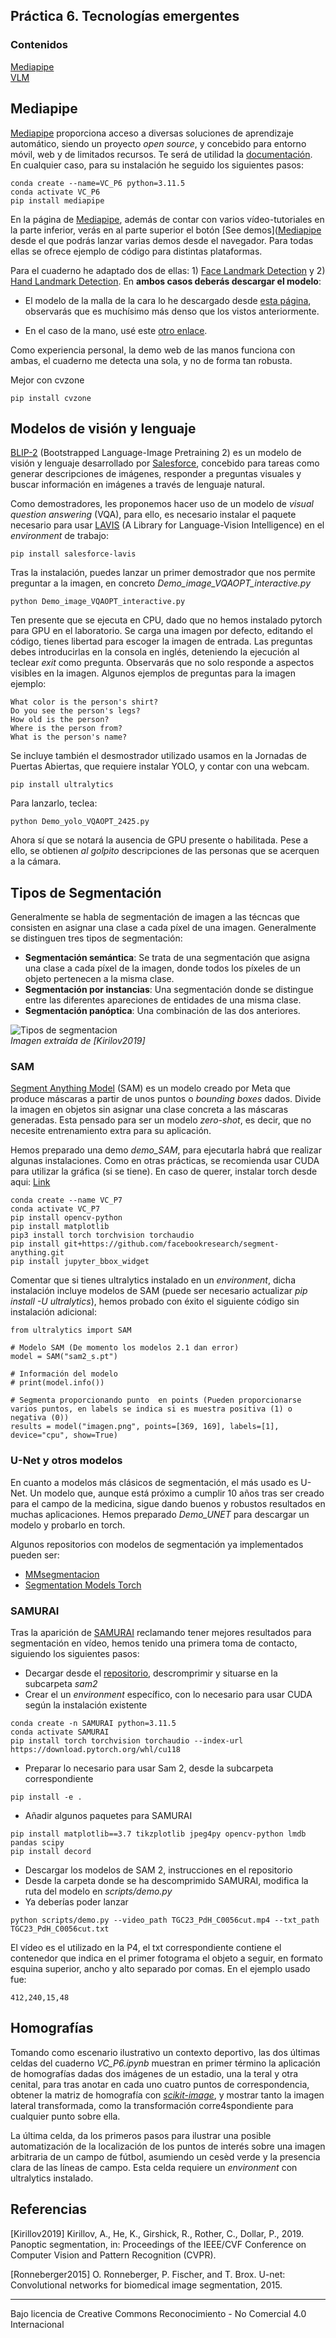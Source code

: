 ## Práctica 6. Tecnologías emergentes 

### Contenidos

[Mediapipe](#mediapipe)  
[VLM](#modelos-de-visión-y-lenguaje)  

<!--[360](#imagen-y-v-ideo-360)   -->

<!--Ver algunos ejemplos cvzone https://github.com/cvzone/cvzone https://www.computervision.zone
PyGame para pistas de sonido
PYO (https://pypi.org/project/pyo/) para sonidos, MUSIC21 para pasar a notas https://pypi.org/project/music21/
teachable machines -->

## Mediapipe

[Mediapipe](https://pypi.org/project/mediapipe/) proporciona acceso a diversas soluciones de aprendizaje automático, siendo un proyecto *open source*, y concebido para entorno móvil, web y de limitados recursos.
Te será de utilidad la [documentación](ttps://ai.google.dev/edge/mediapipe/solutions/guide). En cualquier caso, para su instalación he seguido los siguientes pasos:

```
conda create --name=VC_P6 python=3.11.5
conda activate VC_P6
pip install mediapipe
```

En la página de [Mediapipe](https://developers.google.com/mediapipe), además de contar con varios vídeo-tutoriales en la parte inferior, verás en al parte superior el botón [See demos]([Mediapipe](https://mediapipe-studio.webapps.google.com/home) desde el que podrás lanzar varias demos desde el navegador. Para todas ellas se ofrece ejemplo de código para distintas plataformas. 

Para el cuaderno he adaptado dos de ellas: 1) [Face Landmark Detection](https://mediapipe-studio.webapps.google.com/studio/demo/face_landmarker) y 2) [Hand Landmark Detection](https://mediapipe-studio.webapps.google.com/studio/demo/hand_landmarker). En **ambos casos deberás descargar el modelo**:

- El modelo de la malla de la cara lo he descargado desde [esta página](https://developers.google.com/mediapipe/solutions/vision/face_landmarker/index#models), observarás que es muchísimo más denso que los vistos anteriormente. 

- En el caso de la mano, usé este [otro enlace](https://developers.google.com/mediapipe/solutions/vision/hand_landmarker).


Como experiencia personal, la demo web de las manos funciona con ambas, el cuaderno me detecta una sola, y no de forma tan robusta.


Mejor con cvzone

```
pip install cvzone
```

## Modelos de visión y lenguaje

[BLIP-2](https://github.com/salesforce/LAVIS/tree/main/projects/blip2) (Bootstrapped Language-Image Pretraining 2) es un modelo de visión y lenguaje desarrollado por [Salesforce](https://github.com/salesforce), concebido para tareas como generar descripciones de imágenes, responder a preguntas visuales y buscar información en imágenes a través de lenguaje natural.

Como demostradores, les proponemos hacer uso de un modelo de *visual question answering* (VQA), para ello, es necesario instalar
el paquete necesario para usar [LAVIS](https://github.com/salesforce/LAVIS) (A Library for Language-Vision Intelligence) en el *environment* de trabajo:

```
pip install salesforce-lavis
```

Tras la instalación, puedes lanzar un primer demostrador que nos permite preguntar a la imagen, en concreto  *Demo_image_VQAOPT_interactive.py*

```
python Demo_image_VQAOPT_interactive.py
```

Ten presente que se ejecuta en CPU, dado que no hemos instalado pytorch para GPU en el laboratorio. Se carga una imagen por defecto, 
editando el código, tienes libertad para escoger la imagen de entrada. Las preguntas debes introducirlas en la consola en inglés, deteniendo la ejecución al teclear *exit* como pregunta. Observarás que no solo responde a aspectos visibles en la imagen. Algunos ejemplos de preguntas para la imagen ejemplo:

```
What color is the person's shirt?
Do you see the person's legs?
How old is the person?
Where is the person from?
What is the person's name?
```

Se incluye también el desmostrador utilizado usamos en la Jornadas de Puertas Abiertas, que requiere instalar YOLO, y contar con una webcam.

```
pip install ultralytics
```

Para lanzarlo, teclea:

```
python Demo_yolo_VQAOPT_2425.py
```

Ahora sí que se notará la ausencia de GPU presente o habilitada. Pese a ello, se obtienen *al golpito* descripciones de las personas que se acerquen a la cámara.

<!--


Instalar Ollama
conda create -n ollama python=3.11.5
conda activate ollama
pip install opencv-python
pip install ollama

ollama pull llama3.2-vision
 
python demo.py
-->

## Tipos de Segmentación

Generalmente se habla de segmentación de imagen a las técncas que consisten en asignar una clase a cada píxel de una imagen. Generalmente se distinguen tres tipos de segmentación:
- **Segmentación semántica**: Se trata de una segmentación que asigna una clase a cada píxel de la imagen, donde todos los píxeles de un objeto pertenecen a la misma clase.
- **Segmentación por instancias**: Una segmentación donde se distingue entre las diferentes apareciones de entidades de una misma clase.
- **Segmentación panóptica**: Una combinación de las dos anteriores.


![Tipos de segmentacion](images/Segmen_Types.jpg)  
*Imagen extraída de [Kirilov2019]*

### SAM

[Segment Anything Model](https://segment-anything.com) (SAM) es un modelo creado por Meta que produce máscaras a partir de unos puntos o *bounding boxes* dados. Divide la imagen en objetos sin asignar una clase concreta a las máscaras generadas. Esta pensado para ser un modelo *zero-shot*, es decir, que no necesite entrenamiento extra para su aplicación.

Hemos preparado una demo *demo_SAM*, para ejecutarla habrá que realizar algunas instalaciones. Como en otras prácticas, se recomienda usar CUDA para utilizar la gráfica (si se tiene). En caso de querer, instalar torch desde aqui: [Link](https://pytorch.org/get-started/locally/)

```
conda create --name VC_P7
conda activate VC_P7
pip install opencv-python
pip install matplotlib
pip3 install torch torchvision torchaudio
pip install git+https://github.com/facebookresearch/segment-anything.git
pip install jupyter_bbox_widget
```

Comentar que si tienes ultralytics instalado en un *environment*, dicha instalación incluye modelos de SAM (puede ser necesario actualizar *pip install -U ultralytics*), hemos probado con éxito el siguiente código sin instalación adicional:

```
from ultralytics import SAM

# Modelo SAM (De momento los modelos 2.1 dan error)
model = SAM("sam2_s.pt")

# Información del modelo
# print(model.info())

# Segmenta proporcionando punto  en points (Pueden proporcionarse varios puntos, en labels se indica si es muestra positiva (1) o negativa (0))
results = model("imagen.png", points=[369, 169], labels=[1], device="cpu", show=True)
```

### U-Net y otros modelos

En cuanto a modelos más clásicos de segmentación, el más usado es U-Net. Un modelo que, aunque está próximo a cumplir 10 años tras ser creado para el campo de la medicina, sigue dando buenos y robustos resultados en muchas aplicaciones. Hemos preparado *Demo_UNET* para descargar un modelo y probarlo en torch. 

Algunos repositorios con modelos de segmentación ya implementados pueden ser: 
- [MMsegmentacion](https://github.com/open-mmlab/mmsegmentation?tab=readme-ov-file)
- [Segmentation Models Torch](https://segmentation-modelspytorch.readthedocs.io/en/latest/)


### SAMURAI

Tras la aparición de [SAMURAI](https://github.com/yangchris11/samurai?tab=readme-ov-file) reclamando tener mejores resultados para segmentación en vídeo, hemos tenido una primera toma de contacto, siguiendo los siguientes pasos:

- Decargar desde el [repositorio](https://github.com/yangchris11/samurai?tab=readme-ov-file), descromprimir y situarse en la subcarpeta *sam2*
- Crear el un *environment* específico, con lo necesario para usar CUDA según la instalación existente

```
conda create -n SAMURAI python=3.11.5
conda activate SAMURAI
pip install torch torchvision torchaudio --index-url https://download.pytorch.org/whl/cu118
```
- Preparar lo necesario para usar Sam 2, desde la subcarpeta correspondiente
```
pip install -e .
```
- Añadir algunos paquetes para SAMURAI
```
pip install matplotlib==3.7 tikzplotlib jpeg4py opencv-python lmdb pandas scipy
pip install decord
```
- Descargar los modelos de SAM 2, instrucciones en el repositorio
- Desde la carpeta donde se ha descomprimido SAMURAI, modifica la ruta del modelo en *scripts/demo.py*
- Ya deberías poder lanzar

```
python scripts/demo.py --video_path TGC23_PdH_C0056cut.mp4 --txt_path TGC23_PdH_C0056cut.txt
```
El vídeo es el utilizado en la P4, el txt correspondiente contiene el contenedor que indica en el primer fotograma el objeto a seguir, en formato esquina superior, ancho y alto separado por comas. En el ejemplo usado fue:
```
412,240,15,48
```

## Homografías

Tomando como escenario ilustrativo un contexto deportivo, las dos últimas celdas del cuaderno *VC_P6.ipynb* muestran en primer término la aplicación de homografías dadas dos imágenes de un estadio, una la teral y otra cenital, para tras anotar en cada uno cuatro puntos de correspondencia, obtener la matriz de homografía con [*scikit-image*](https://scikit-image.org), y mostrar tanto la imagen lateral transformada, como la transformación corre4spondiente para cualquier punto sobre ella.

La última celda, da los primeros pasos para ilustrar una posible automatización de la localización de los puntos de interés sobre una imagen arbitraria de un campo de fútbol, asumiendo un cesèd verde y la presencia clara de las líneas de campo. Esta celda requiere un *environment* con ultralytics instalado.

<!--
## Segmentación

MMSegmentation tensorflow

DINO+SAM

SAM2
Instalo sam2 https://github.com/facebookresearch/sam2?tab=readme-ov-file
* git clone https://github.com/facebookresearch/sam2.git && cd sam2
* conda create -n SAMURAI python=3.11.5
* conda activate SAMURAI
* pip install torch torchvision torchaudio --index-url https://download.pytorch.org/whl/cu118
* pip install -e .

Descargar checkpoints, probé 
notebooks/video_predictor_example.ipynb 
y me funciona

SAMURAI
Descargar
 https://github.com/yangchris11/samurai?tab=readme-ov-file
* pip install matplotlib==3.7 tikzplotlib jpeg4py opencv-python lmdb pandas scipy

Y antes de ejecutar, sobreescribir la subcarpeta sam2, con la usada para instalar SAM2 antes

pip install decord


Background removal https://github.com/chenxwh/cog-RMBG
https://github.com/naver-ai/ZIM









## YOLO-World

Integrado en el paquete de ultralitycs, permite detectar objetos en una imagen proporcionando una descripción de texto

## Supervision

Pretende ser independiente del modelo. ¿Pide licencia?

https://roboflow.github.io/cheatsheet-supervision/

```
pip install supervision
```

https://pypi.org/project/supervision/

## Imagen y vídeo 360

Mi experiencia con imagen y vídeo 360 se centra en la Gopro MAX.
Para trabajar con material capturado con la Gopro MAX en el PC, tuve que instalar [Gopro Player](https://gopro.com/es/es/info/gopro-player). Realmente con el enlace anterior siempre obtengo como respuesta *"Ha habido un problema"*, por lo que acabé con un enlace a una [beta](https://install.appcenter.ms/orgs/sw-team-devops-rimo/apps/gopro-player-for-windows-beta/distribution_groups/public?fbclid=IwAR2AVN9jQSLJETcmC57ILYKT1_B4JxVPa8MOYhg3mRvdSDQYh2sCVvuZ6VI). No me hago responsable.

Gopro utiliza el códec HEVC, según mis notas tuve que instalar el códec, y aparentemente lo obtuve a través de este [enlace](https://apps.microsoft.com/detail/9MW2BVRCG0B2?rtc=1&hl=es-es&gl=ES), en cualquier caso, he dejado un enlace en el campus.

De cara a verlo en las gafas de RV, conecté con cable USB (puerto USB-3), y aparece como una unidad USB. Si no es conexión USB-3 y no del frontal de la torre, no he conseguido acceder. Tengo dudas si además he tenido que tener instalada la [aplicación de Quest](https://www.meta.com/es/quest/setup/) para el PC. En algún equipo tuve que dar permiso para que se pudiera acceder a las gafas. Una vez que el contenido haya sido copiado en las gafas, he probado en la carpeta *Movies*, lo he visualizado en 360 utilizando la aplicación *Meta Quest TV* como aplicación en las gafas accediendo a *Tu contenido*.
-->
<!--

https://storage.googleapis.com/mediapipe-models/face_landmarker/face_landmarker/float16/1/face_landmarker.task

[Repositorio de  modelos](https://developers.google.com/mediapipe/solutions/vision/hand_landmarker/index#models)
-->


<!--

Setup
https://www.youtube.com/watch?v=VicWnzy-O5Y

Balance

Cable, Sony Multi


Arrancar

App, calibración
-->

## Referencias

[Kirillov2019] Kirillov, A., He, K., Girshick, R., Rother, C., Dollar, P., 2019. Panoptic segmentation, in: Proceedings of the IEEE/CVF Conference on Computer
Vision and Pattern Recognition (CVPR).

[Ronneberger2015] O. Ronneberger, P. Fischer, and T. Brox. U-net: Convolutional networks for biomedical
image segmentation, 2015.

***
Bajo licencia de Creative Commons Reconocimiento - No Comercial 4.0 Internacional

